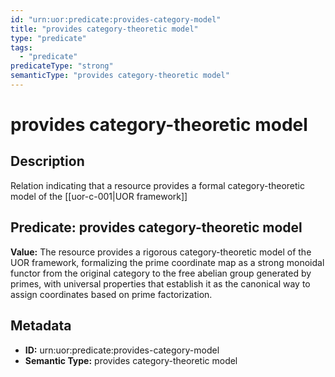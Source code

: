 ```yaml
---
id: "urn:uor:predicate:provides-category-model"
title: "provides category-theoretic model"
type: "predicate"
tags:
  - "predicate"
predicateType: "strong"
semanticType: "provides category-theoretic model"
---
```


# provides category-theoretic model

## Description

Relation indicating that a resource provides a formal category-theoretic model of the [[uor-c-001|UOR framework]]

## Predicate: provides category-theoretic model

**Value:** The resource provides a rigorous category-theoretic model of the UOR framework, formalizing the prime coordinate map as a strong monoidal functor from the original category to the free abelian group generated by primes, with universal properties that establish it as the canonical way to assign coordinates based on prime factorization.

## Metadata

- **ID:** urn:uor:predicate:provides-category-model
- **Semantic Type:** provides category-theoretic model
